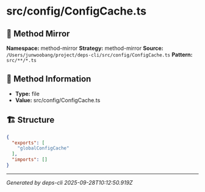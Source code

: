 # src/config/ConfigCache.ts

## 🔧 Method Mirror

**Namespace:** method-mirror
**Strategy:** method-mirror
**Source:** `/Users/junwoobang/project/deps-cli/src/config/ConfigCache.ts`
**Pattern:** `src/**/*.ts`

## 📝 Method Information

- **Type:** file
- **Value:** src/config/ConfigCache.ts

## 🏗️ Structure

```json
{
  "exports": [
    "globalConfigCache"
  ],
  "imports": []
}
```

---
*Generated by deps-cli 2025-09-28T10:12:50.919Z*
